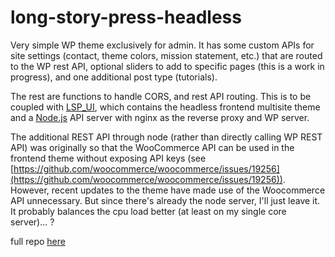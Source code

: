 # long-story-press-headless

Very simple WP theme exclusively for admin. It has some custom APIs for site settings (contact, theme colors, mission statement, etc.) that are routed to the WP rest API, optional sliders to add to specific pages (this is a work in progress), and one additional post type (tutorials).

The rest are functions to handle CORS, and rest API routing. This is to be coupled with [LSP_UI](https://github.com/LongStoryMedia/LongStoryPress/tree/master/LSP_UI), which contains the headless frontend multisite theme and a [Node.js](https://nodejs.org/en/) API server with nginx as the reverse proxy and WP server.

The additional REST API through node (rather than directly calling WP REST API) was originally so that the WooCommerce API can be used in the frontend theme without exposing API keys (see [https://github.com/woocommerce/woocommerce/issues/19256](https://github.com/woocommerce/woocommerce/issues/19256)). However, recent updates to the theme have made use of the Woocommerce API unnecessary. But since there's already the node server, I'll just leave it. It probably balances the cpu load better (at least on my single core server)... ?

full repo [here](https://github.com/LongStoryMedia/LongStoryPress)
